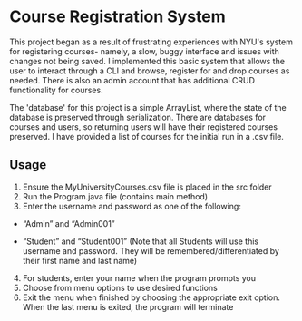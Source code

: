 # Course Registration System

This project began as a result of frustrating experiences with NYU's system for registering courses- namely, a slow, buggy interface and issues with changes not being saved. 
I implemented this basic system that allows the user to interact through a CLI and browse, register for and drop courses as needed. There is also an admin account that has additional CRUD functionality for courses. 

The 'database' for this project is a simple ArrayList, where the state of the database is preserved through serialization. There are databases for courses and users, so returning users will have their registered courses preserved.
I have provided a list of courses for the initial run in a .csv file.

## Usage

1.	Ensure the MyUniversityCourses.csv file is placed in the src folder
2.	Run the Program.java file (contains main method)
3.	Enter the username and password as one of the following:

 *	“Admin” and “Admin001”
 
 *	“Student” and “Student001” (Note that all Students will use this username and password. They will be remembered/differentiated by their first name and last name)

4.	For students, enter your name when the program prompts you
5.	Choose from menu options to use desired functions
6.	Exit the menu when finished by choosing the appropriate exit option. When the last menu is exited, the program will terminate
